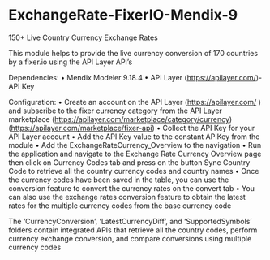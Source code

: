# ExchangeRate-FixerIO-Mendix-9

150+ Live Country Currency Exchange Rates

This module helps to provide the live currency conversion of 170 countries by a fixer.io using the API Layer API’s

Dependencies:
•	Mendix Modeler 9.18.4
•	API Layer (https://apilayer.com/)- API Key

Configuration:
•	Create an account on the API Layer (https://apilayer.com/ ) and subscribe to the fixer currency category from the API Layer marketplace (https://apilayer.com/marketplace/category/currency) (https://apilayer.com/marketplace/fixer-api) 
•	Collect the API Key for your API Layer account
•	Add the API Key value to the constant APIKey from the module
•	Add the ExchangeRateCurrency_Overview to the navigation
•	Run the application and navigate to the Exchange Rate Currency Overview page then click on Currency Codes tab and press on the button Sync Country Code to retrieve all the country currency codes and country names
•	Once the currency codes have been saved in the table, you can use the conversion feature to convert the currency rates on the convert tab 
•	You can also use the exchange rates conversion feature to obtain the latest rates for the multiple currency codes from the base currency code

The ‘CurrencyConversion’, ‘LatestCurrencyDiff’, and ‘SupportedSymbols’ folders contain integrated APIs that retrieve all the country codes, perform currency exchange conversion, and compare conversions using multiple currency codes 
